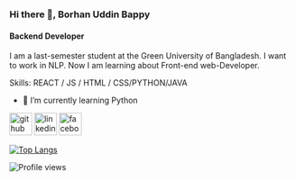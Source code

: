 ### Hi there 👋, Borhan Uddin Bappy
#### Backend Developer 
I am a last-semester student at the Green University of Bangladesh. I want to work in NLP. Now I am learning about Front-end  web-Developer.

Skills:  REACT / JS / HTML / CSS/PYTHON/JAVA

- 🌱 I’m currently learning Python 


[<img src='https://cdn.jsdelivr.net/npm/simple-icons@3.0.1/icons/github.svg' alt='github' height='40'>](https://github.com/BorhanBappy)  [<img src='https://cdn.jsdelivr.net/npm/simple-icons@3.0.1/icons/linkedin.svg' alt='linkedin' height='40'>](https://www.linkedin.com/in/https://www.linkedin.com/in/borhan-uddin-537a3417b//)  [<img src='https://cdn.jsdelivr.net/npm/simple-icons@3.0.1/icons/facebook.svg' alt='facebook' height='40'>](https://www.facebook.com/https://www.facebook.com/bappy.hasan.523)  

[![Top Langs](https://github-readme-stats.vercel.app/api/top-langs/?username=BorhanBappy)](https://github.com/anuraghazra/github-readme-stats)

![Profile views](https://gpvc.arturio.dev/BorhanBappy)  

